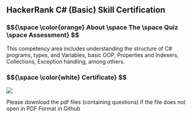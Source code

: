 <h2> HackerRank C# (Basic) Skill Certification </h2>

<h3> $${\space \color{orange} About \space The \space Quiz \space Assessment} $$ </h3>
<p> This competency area includes understanding the structure of C# programs, types, and Variables, basic OOP, Properties and Indexers, Collections, Exception handling, among others. </p>

<h3> $${\space \color{white} Certificate} $$ </h3>
<img src="https://github.com/AhsanTausif/HackerRank-Skills-Certificate-CSharp-Basic/assets/49714817/0474914e-05d5-40a0-90a0-3930bb977992" />


<p> Please download the pdf files (containing questions) if the file does not open in PDF Format in Github </p>
